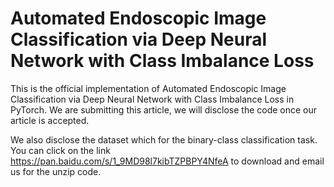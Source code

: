 # Automated Endoscopic Image Classification via Deep Neural Network with Class Imbalance Loss

This is the official implementation of Automated Endoscopic Image Classification via Deep Neural Network with Class Imbalance Loss in PyTorch. We are submitting this article, we will disclose the code once our article is accepted.

We also disclose the dataset which for  the binary-class classification task. You can click on the link https://pan.baidu.com/s/1_9MD98l7kibTZPBPY4NfeA to download and email us for the unzip code.

